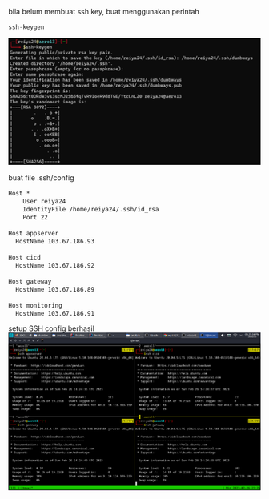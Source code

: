 bila belum membuat ssh key, buat menggunakan perintah
```terraform
ssh-keygen
```
![](.2setup_ssh_images/aca69d03.png)

buat file .ssh/config
```shell
Host *
    User reiya24
    IdentityFile /home/reiya24/.ssh/id_rsa
    Port 22

Host appserver
  HostName 103.67.186.93

Host cicd
  HostName 103.67.186.92

Host gateway
  HostName 103.67.186.89

Host monitoring
  HostName 103.67.186.91

```

setup SSH config berhasil
![](.2setup_ssh_images/5b1d8ee4.png)